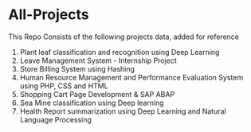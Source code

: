 # All-Projects

This Repo Consists of the following projects data, added for reference

1. Plant leaf classification and recognition using Deep Learning
2. Leave Management System - Internship Project
3. Store Billing System using Hashing
4. Human Resource Management and Performance Evaluation System using PHP, CSS and HTML
5. Shopping Cart Page Development & SAP ABAP
6. Sea Mine classification using Deep learning
7. Health Report summarization using Deep Learning and Natural Language Processing
